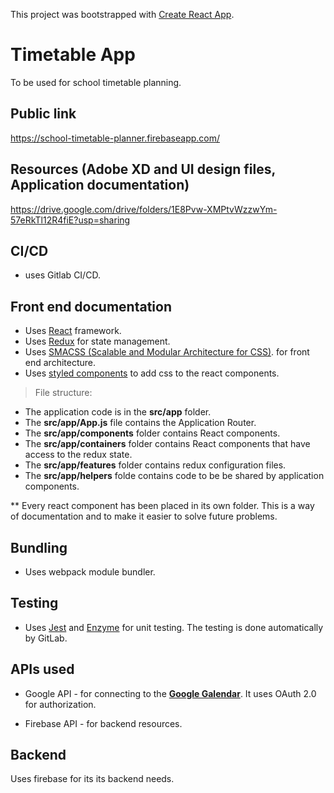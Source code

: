 This project was bootstrapped with [Create React App](https://github.com/facebook/create-react-app).
# Timetable App
To be used for school timetable planning.

## Public link
https://school-timetable-planner.firebaseapp.com/

## Resources (Adobe XD and UI design files, Application documentation)
https://drive.google.com/drive/folders/1E8Pvw-XMPtvWzzwYm-57eRkTl12R4fiE?usp=sharing

## CI/CD
* uses Gitlab CI/CD.

## Front end documentation
* Uses <a href="https://reactjs.org/">React</a> framework.
* Uses <a href="https://redux.js.org/">Redux</a> for state management.
* Uses <a href="http://smacss.com/">SMACSS (Scalable and Modular Architecture for CSS)</a>. for front end architecture.
* Uses <a href="https://styled-components.com/">styled components</a> to add css to the react components.

> File structure:
* The application code is in the <b>src/app</b> folder.
* The <b>src/app/App.js</b> file contains the Application Router.
* The <b>src/app/components</b> folder contains React components.
* The <b>src/app/containers</b> folder contains React components that have access to the redux state.
* The <b>src/app/features</b> folder contains redux configuration files.
* The <b>src/app/helpers</b> folde contains code to be be shared by application components.

** Every react component has been placed in its own folder. This is a way of documentation and to make it easier to solve future problems.

## Bundling
* Uses webpack module bundler. 

## Testing
* Uses <a href="https://jestjs.io/">Jest</a> and <a href="https://enzymejs.github.io/enzyme/">Enzyme</a> for unit testing. The testing is done automatically by GitLab.

## APIs used
* Google API - for connecting to the <a href="https://developers.google.com/calendar"><b>Google Galendar</a></b>. It uses OAuth 2.0 for authorization.

* Firebase API - for backend resources.


## Backend
Uses firebase for its its backend needs.
